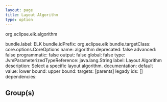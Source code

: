 ```yaml
---
layout: page
title: Layout Algorithm
type: option
---
```

org.eclipse.elk.algorithm

bundle.label: ELK
bundle.idPrefix: org.eclipse.elk
bundle.targetClass: core.options.CoreOptions
name: algorithm
deprecated: false
advanced: false
programmatic: false
output: false
global: false
type: JvmParameterizedTypeReference: java.lang.String
label: Layout Algorithm
description: Select a specific layout algorithm.
documentation: 
default value: 
lower bound: 
upper bound: 
targets: [parents]
legady ids: []
dependencies:

## Group(s)


